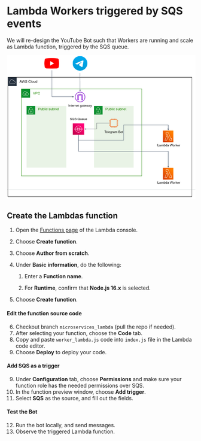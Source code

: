 # Lambda Workers triggered by SQS events

We will re-design the YouTube Bot such that Workers are running and scale as Lambda function, triggered by the SQS queue. 


![](../.img/botAws2.png)

## Create the Lambdas function

1. Open the [Functions page](https://console.aws.amazon.com/lambda/home#/functions) of the Lambda console\.

2. Choose **Create function**\.
3. Choose **Author from scratch**.
4. Under **Basic information**, do the following:

    1. Enter a **Function name**.

    1. For **Runtime**, confirm that **Node\.js 16\.x** is selected\.

5. Choose **Create function**\.

#### Edit the function source code

6. Checkout branch `microservices_lambda` (pull the repo if needed).
7. After selecting your function, choose the **Code** tab\.
8. Copy and paste `worker_lambda.js` code into `index.js` file in the Lambda code editor.
9. Choose **Deploy** to deploy your code.

#### Add SQS as a trigger

9. Under **Configuration** tab, choose **Permissions** and make sure your function role has the needed permissions over SQS.
10. In the function preview window, choose **Add trigger**.
11. Select **SQS** as the source, and fill out the fields.

#### Test the Bot

12. Run the bot locally, and send messages. 
13. Observe the triggered Lambda function.
